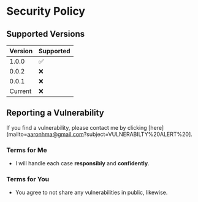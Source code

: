 # Security Policy

## Supported Versions

| Version | Supported          |
| ------- | ------------------ |
| 1.0.0   | :white_check_mark: |
| 0.0.2   | :x:                |
| 0.0.1   | :x:                |
| Current | :x:                |

<!--
| 5.1.x   | :white_check_mark: |
| 5.0.x   | :x:                |
| 4.0.x   | :white_check_mark: |
| < 4.0   | :x:                |
-->


## Reporting a Vulnerability

If you find a vulnerability, please contact me by clicking [here](mailto=aaronhma@gmail.com?subject=VULNERABILTY%20ALERT%20].

### Terms for Me
* I will handle each case **responsibly** and **confidently**.

### Terms for You
* You agree to not share any vulnerabilities in public, likewise.
